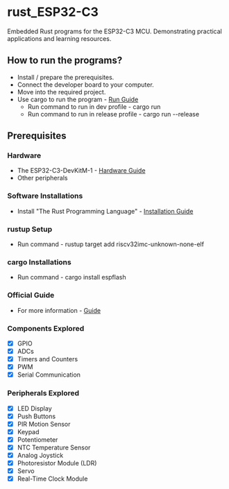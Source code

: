 # rust_ESP32-C3
Embedded Rust programs for the ESP32-C3 MCU. Demonstrating practical applications and learning resources. 

## How to run the programs?
- Install / prepare the prerequisites.
- Connect the developer board to your computer.
- Move into the required project.
- Use cargo to run the program - [Run Guide](https://doc.rust-lang.org/book/ch14-01-release-profiles.html)
    - Run command to run in dev profile - cargo run
    - Run command to run in release profile - cargo run --release

## Prerequisites

### Hardware
- The ESP32-C3-DevKitM-1 - [Hardware Guide](https://docs.espressif.com/projects/arduino-esp32/en/latest/boards/ESP32-C3-DevKitM-1.html)
- Other peripherals

### Software Installations
- Install "The Rust Programming Language" - [Installation Guide](https://rust-lang.github.io/rustup/installation/index.html)

### rustup Setup
- Run command - rustup target add riscv32imc-unknown-none-elf

### cargo Installations
- Run command - cargo install espflash

### Official Guide
- For more information - [Guide](https://docs.esp-rs.org/book/installation/index.html)

### Components Explored
- [x] GPIO
- [x] ADCs
- [x] Timers and Counters
- [x] PWM
- [x] Serial Communication

### Peripherals Explored
- [x] LED Display
- [x] Push Buttons
- [x] PIR Motion Sensor
- [x] Keypad
- [x] Potentiometer
- [x] NTC Temperature Sensor
- [x] Analog Joystick
- [x] Photoresistor Module (LDR)
- [x] Servo
- [x] Real-Time Clock Module
